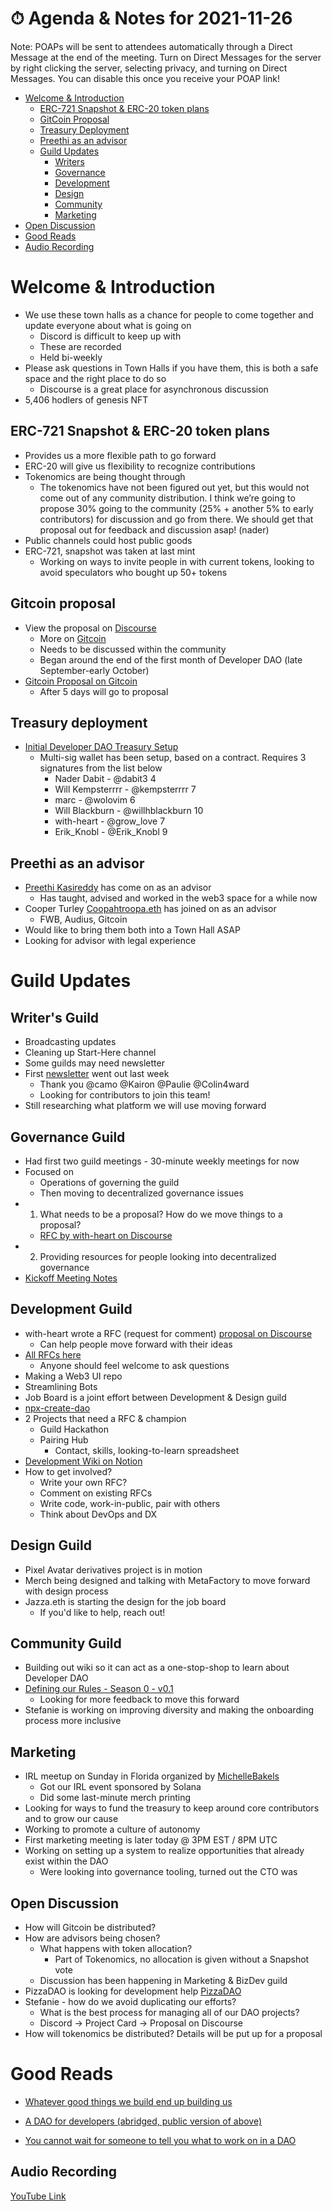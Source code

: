 # ⏱ Agenda & Notes for 2021-11-26

Note: POAPs will be sent to attendees automatically through a Direct Message at
the end of the meeting. Turn on Direct Messages for the server by right clicking
the server, selecting privacy, and turning on Direct Messages. You can disable
this once you receive your POAP link!

- [Welcome & Introduction](#welcome-&-introduction)
    - [ERC-721 Snapshot & ERC-20 token plans](#erc-721-snapshot-&-erc-20-token-plans)
    - [GitCoin Proposal](#gitcoin-proposal)
    - [Treasury Deployment](#treasury-deployment)
    - [Preethi as an advisor](#Preethi-as-an-advisor)
  - [Guild Updates](#guild-updates)
    - [Writers](#writer's-guild)
    - [Governance](#governance-guild)
    - [Development](#development-guild)
    - [Design](#design-guild)
    - [Community](#community-guild)
    - [Marketing](#marketing)
- [Open Discussion](#open-discussion)
- [Good Reads](#good-reads)
- [Audio Recording](#audio-recording)

# Welcome & Introduction
- We use these town halls as a chance for people to come together and update everyone about what is going on
    - Discord is difficult to keep up with
    - These are recorded
    - Held bi-weekly
- Please ask questions in Town Halls if you have them, this is both a safe space and the right place to do so
    - Discourse is a great place for asynchronous discussion
- 5,406 hodlers of genesis NFT

## ERC-721 Snapshot & ERC-20 token plans
- Provides us a more flexible path to go forward
- ERC-20 will give us flexibility to recognize contributions
- Tokenomics are being thought through
    - The tokenomics have not been figured out yet, but this would not come out of any community distribution. I think we’re going to propose 30% going to the community (25% + another 5% to early contributors) for discussion and go from there. We should get that proposal out for feedback and discussion asap! (nader)
- Public channels could host public goods
- ERC-721, snapshot was taken at last mint
    - Working on ways to invite people in with current tokens, looking to avoid speculators who bought up 50+ tokens

## Gitcoin proposal
- View the proposal on [Discourse](https://forum.developerdao.com/t/p4-partnership-mutual-grant-with-gitcoin/548?u=dabit3)
    - More on [Gitcoin](https://gitcoin.co/)
    - Needs to be discussed within the community
    - Began around the end of the first month of Developer DAO (late September-early October)
- [Gitcoin Proposal on Gitcoin](https://gov.gitcoin.co/t/proposal-partnership-mutual-grant-with-developer-dao/9217/3)
    - After 5 days will go to proposal

## Treasury deployment
- [Initial Developer DAO Treasury Setup](https://forum.developerdao.com/t/initial-developer-dao-treasury-setup/549)
    - Multi-sig wallet has been setup, based on a contract. Requires 3 signatures from the list below
        - Nader Dabit - @dabit3 4
        - Will Kempsterrrr - @kempsterrrr 7
        - marc - @wolovim 6
        - Will Blackburn - @willhblackburn 10
        - with-heart - @grow_love 7
        - Erik_Knobl - @Erik_Knobl 9

## Preethi as an advisor
- [Preethi Kasireddy](https://twitter.com/iam_preethi) has come on as an advisor
    - Has taught, advised and worked in the web3 space for a while now
- Cooper Turley [Coopahtroopa.eth](https://twitter.com/Cooopahtroopa) has joined on as an advisor
    - FWB, Audius, Gitcoin
- Would like to bring them both into a Town Hall ASAP
- Looking for advisor with legal experience

# Guild Updates

## Writer's Guild
- Broadcasting updates
- Cleaning up Start-Here channel
- Some guilds may need newsletter
- First [newsletter](https://developerdao.substack.com/p/probably-nothing-0) went out last week
    - Thank you @camo @Kairon @Paulie @Colin4ward
    - Looking for contributors to join this team!
- Still researching what platform we will use moving forward

## Governance Guild
- Had first two guild meetings - 30-minute weekly meetings for now
- Focused on
    - Operations of governing the guild
    - Then moving to decentralized governance issues
- 1) What needs to be a proposal? How do we move things to a proposal?
    - [RFC by with-heart on Discourse](https://forum.developerdao.com/t/rfc-implement-champion-led-rfc-driven-decision-making-process/478)
- 2) Providing resources for people looking into decentralized governance
- [Kickoff Meeting Notes](https://github.com/Developer-DAO/community/blob/main/meetings/2021/governance-guild/2021-11-19-governance-guild-kickoff.md)

## Development Guild
- with-heart wrote a RFC (request for comment) [proposal on Discourse](https://forum.developerdao.com/t/rfc-implement-champion-led-rfc-driven-decision-making-process/478/13)
    - Can help people move forward with their ideas
- [All RFCs here](https://forum.developerdao.com/c/dev-guild/dev-rfcs/9)
    - Anyone should feel welcome to ask questions
- Making a Web3 UI repo 
- Streamlining Bots
- Job Board is a joint effort between Development & Design guild
- [npx-create-dao](https://github.com/Developer-DAO/create-dao)
- 2 Projects that need a RFC & champion
    - Guild Hackathon
    - Pairing Hub
        - Contact, skills, looking-to-learn spreadsheet
- [Development Wiki on Notion](https://developerdao.notion.site/Development-cb4396f623fa453981c1c4a446256250)
- How to get involved?
    - Write your own RFC?
    - Comment on existing RFCs
    - Write code, work-in-public, pair with others
    - Think about DevOps and DX

## Design Guild
- Pixel Avatar derivatives project is in motion
- Merch being designed and talking with MetaFactory to move forward with design process
- Jazza.eth is starting the design for the job board
    - If you'd like to help, reach out!

## Community Guild
- Building out wiki so it can act as a one-stop-shop to learn about Developer DAO
- [Defining our Rules - Season 0 - v0.1](https://forum.developerdao.com/t/defining-our-rules-season-0-v0-1/438/9)
    - Looking for more feedback to move this forward
- Stefanie is working on improving diversity and making the onboarding process more inclusive

## Marketing
- IRL meetup on Sunday in Florida organized by [MichelleBakels](https://twitter.com/MichelleBakels/status/1463130133821280258)
    - Got our IRL event sponsored by Solana
    - Did some last-minute merch printing
- Looking for ways to fund the treasury to keep around core contributors and to grow our cause
- Working to promote a culture of autonomy
- First marketing meeting is later today @ 3PM EST / 8PM UTC
- Working on setting up a system to realize opportunities that already exist within the DAO
    - Were looking into governance tooling, turned out the CTO was 

## Open Discussion
- How will Gitcoin be distributed?
- How are advisors being chosen?
    - What happens with token allocation? 
        - Part of Tokenomics, no allocation is given without a Snapshot vote
    - Discussion has been happening in Marketing & BizDev guild
- PizzaDAO is looking for development help [PizzaDAO](https://discord.gg/pizzadao)
- Stefanie - how do we avoid duplicating our efforts?
    - What is the best process for managing all of our DAO projects?
    - Discord -> Project Card -> Proposal on Discourse
- How will tokenomics be distributed? Details will be put up for a proposal

# Good Reads
- [Whatever good things we build end up building us](https://forum.developerdao.com/t/whatever-good-things-we-build-end-up-building-us/508)

- [A DAO for developers (abridged, public version of above)](https://devdao.mirror.xyz/Jl7_CZvMxkzFv-lJ29NXfEq9LXuZWkUjxOKoCF9CG_w)

- [You cannot wait for someone to tell you what to work on in a DAO
](https://twitter.com/chaserchapman/status/1460257486888448003)

## Audio Recording
[YouTube Link](https://youtu.be/m2KHmLXWzF4)
